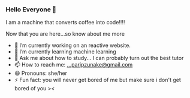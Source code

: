 ### Hello Everyone 👋

I am a machine that converts coffee into code!!!!

Now that you are here...so know about me more
- 🔭 I’m currently working on an reactive website. 
- 🌱 I’m currently learning machine learning
- 💬 Ask me about how to study... I can probably turn out the best tutor
- 📫 How to reach me: ...paripzunake@gmail.com
- 😄 Pronouns: she/her
- ⚡ Fun fact: you will never get bored of me but make sure i don't get bored of you ><
